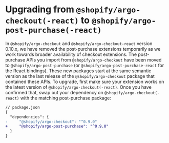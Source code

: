 # Upgrading from `@shopify/argo-checkout(-react)` to `@shopify/argo-post-purchase(-react)`

In `@shopify/argo-checkout` and `@shopify/argo-checkout-react` version 0.10.x, we have removed the post-purchase extensions temporarily as we work towards broader availability of checkout extensions. The post-purchase APIs you import from `@shopify/argo-checkout` have been moved to `@shopify/argo-post-purchase` (or `@shopify/argo-post-purchase-react` for the React bindings). These new packages start at the same semantic version as the last release of the `@shopify/argo-checkout` package that contained these APIs. To upgrade, first make sure your extension works on the latest version of `@shopify/argo-checkout(-react)`. Once you have confirmed that, swap out your dependency on `@shopify/argo-checkout(-react)` with the matching post-purchase package:

```diff
// package.json
{
  "dependencies": {
-     "@shopify/argo-checkout": "^0.9.0"
+     "@shopify/argo-post-purchase": "^0.9.0"
  }
}
```
